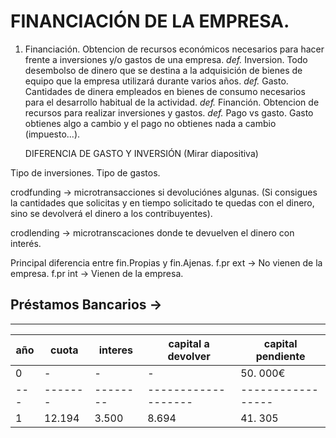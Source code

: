 # FINANCIACIÓN DE LA EMPRESA.

1. Financiación.	Obtencion de recursos económicos necesarios para hacer frente a inversiones y/o gastos de una empresa.
*def.*	Inversion.	Todo desembolso de dinero que se destina a la adquisición de bienes de equipo que la empresa utilizará durante varios años.
*def.*	Gasto.	Cantidades de dinera empleados en bienes de consumo necesarios para el desarrollo habitual de la actividad.
*def.*	Financión.	Obtencion de recursos para realizar inversiones y gastos.
*def.*	Pago vs gasto.	Gasto obtienes algo a cambio y el pago no obtienes nada a cambio (impuesto...).

	DIFERENCIA DE GASTO Y INVERSIÓN (Mirar diapositiva)

Tipo de inversiones.
Tipo de gastos.

crodfunding → microtransacciones si devoluciónes algunas. (Si consigues la cantidades que solicitas y en tiempo solicitado te quedas con el dinero, sino se devolverá el dinero a los contribuyentes).

crodlending → microtranscaciones donde te devuelven el dinero con interés.

Principal diferencia entre fin.Propias y fin.Ajenas.
f.pr ext → No vienen de la empresa.
f.pr int → Vienen de la empresa.

Préstamos Bancarios → 
----
----
|año|cuota  | interes| capital a devolver|capital pendiente|
|---|-------|--------|-------------------|-----------------|
|0  |	-   |   -    |         -         |     50. 000€    |
|---|-------|--------|-------------------|-----------------|
| 1 |12.194 | 3.500  |      8.694        |     41. 305     |










